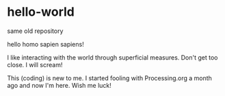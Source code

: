 # hello-world
same old repository

hello homo sapien sapiens!

I like interacting with the world through superficial measures. Don't get too close. I will scream!

This (coding) is new to me. I started fooling with Processing.org a month ago and now I'm here. Wish me luck!

